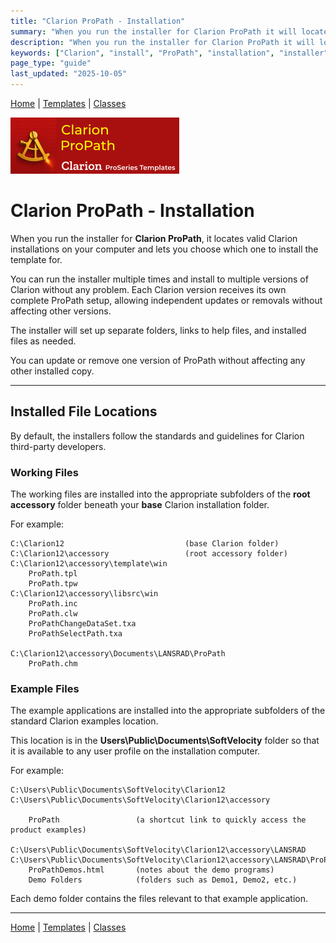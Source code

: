 ```yaml
---
title: "Clarion ProPath - Installation"
summary: "When you run the installer for Clarion ProPath it will locate valid Clarion installations on your computer and let you choose which one to install the template for."
description: "When you run the installer for Clarion ProPath it will locate valid Clarion installations on your computer and let you choose which one to install the template for."
keywords: ["Clarion", "install", "ProPath", "installation", "installer", "templates", "setup", "accessory"]
page_type: "guide"
last_updated: "2025-10-05"
---
```


[Home](index.md) | [Templates](templates/index.md) | [Classes](classes/index.md)

[![ProPath logo](assets/images/ProPath270x90.png)](https://www.clarionproseries.com/html/propath.html)

# Clarion ProPath - Installation

When you run the installer for **Clarion ProPath**, it locates valid Clarion installations on your computer and lets you choose which one to install the template for.

You can run the installer multiple times and install to multiple versions of Clarion without any problem. Each Clarion version receives its own complete ProPath setup, allowing independent updates or removals without affecting other versions.

The installer will set up separate folders, links to help files, and installed files as needed.

You can update or remove one version of ProPath without affecting any other installed copy.

---

## Installed File Locations

By default, the installers follow the standards and guidelines for Clarion third-party developers.

### Working Files
The working files are installed into the appropriate subfolders of the **root accessory** folder beneath your **base** Clarion installation folder.  

For example:

```
C:\Clarion12                           (base Clarion folder)
C:\Clarion12\accessory                 (root accessory folder)
C:\Clarion12\accessory\template\win
    ProPath.tpl
    ProPath.tpw
C:\Clarion12\accessory\libsrc\win
    ProPath.inc
    ProPath.clw
    ProPathChangeDataSet.txa
    ProPathSelectPath.txa

C:\Clarion12\accessory\Documents\LANSRAD\ProPath
    ProPath.chm
```

### Example Files

The example applications are installed into the appropriate subfolders of the standard Clarion examples location.

This location is in the **Users\Public\Documents\SoftVelocity** folder so that it is available to any user profile on the installation computer.

For example:

```
C:\Users\Public\Documents\SoftVelocity\Clarion12
C:\Users\Public\Documents\SoftVelocity\Clarion12\accessory

    ProPath                 (a shortcut link to quickly access the product examples)

C:\Users\Public\Documents\SoftVelocity\Clarion12\accessory\LANSRAD
C:\Users\Public\Documents\SoftVelocity\Clarion12\accessory\LANSRAD\ProPath
    ProPathDemos.html       (notes about the demo programs)
    Demo Folders            (folders such as Demo1, Demo2, etc.)
```

Each demo folder contains the files relevant to that example application.

---

[Home](index.md) | [Templates](templates/index.md) | [Classes](classes/index.md)
